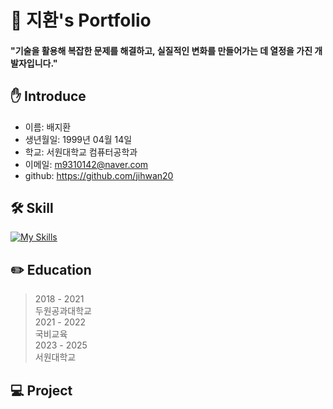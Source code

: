 # 📜 지환's Portfolio
#### "기술을 활용해 복잡한 문제를 해결하고, 실질적인 변화를 만들어가는 데 열정을 가진 개발자입니다."
## ✋ Introduce
  + 이름: 배지환 </br>
  + 생년월일: 1999년 04월 14일 </br>
  + 학교: 서원대학교 컴퓨터공학과  </br>
  + 이메일: m9310142@naver.com </br>
  + github: https://github.com/jihwan20

## 🛠️ Skill
[![My Skills](https://skillicons.dev/icons?i=c,java,mysql,sqlite,spring,androidstudio,aws,bootstrap,css,html,jquery)](https://skillicons.dev)

## ✏️ Education
>2018 - 2021 </br>
>두원공과대학교 </br>
>2021 - 2022 </br>
>국비교육 </br>
>2023 - 2025 </br>
>서원대학교

## 💻 Project
